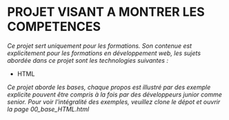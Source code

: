 # PROJET VISANT A MONTRER LES COMPETENCES
*Ce projet sert uniquement pour les formations. Son contenue
est explicitement pour les formations en développement web, les sujets 
abordée dans ce projet sont les technologies suivantes :*

+ HTML

*Ce projet aborde les bases, chaque propos est illustré par des
exemple explicite pouvent être compris à la fois par des développeurs
junior comme senior. Pour voir l'intégralité des exemples, veuillez
clone le dépot et ouvrir la page 00_base_HTML.html*